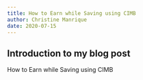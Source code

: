 ```yaml
---
title: How to Earn while Saving using CIMB
author: Christine Manrique
date: 2020-07-15
---
```


## Introduction to my blog post
How to Earn while Saving using CIMB
